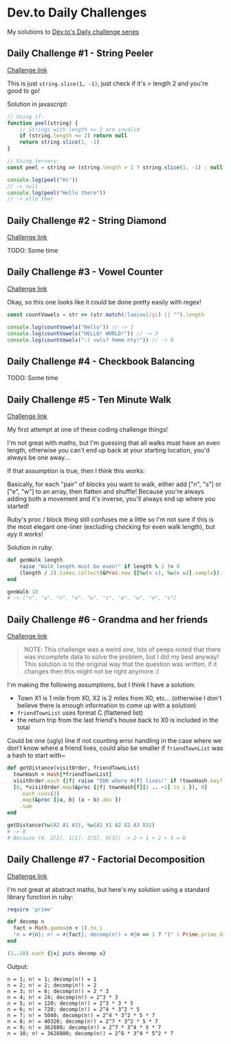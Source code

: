 # Dev.to Daily Challenges

My solutions to [Dev.to's Daily challenge series](https://dev.to/thepracticaldev/daily-challenge-1-string-peeler-4nep)

## Daily Challenge #1 - String Peeler

[Challenge link](https://dev.to/thepracticaldev/daily-challenge-1-string-peeler-4nep)

This is just `string.slice(1, -1)`, just check if it's > length 2 and you're good to go!

Solution in javascript:

```js
// Using if:
function peel(string) {
	// Strings with length <= 2 are invalid
	if (string.length <= 2) return null
	return string.slice(1, -1)
}

// Using ternary:
const peel = string => (string.length > 2 ? string.slice(1, -1) : null)

console.log(peel("Hi"))
// -> null
console.log(peel("Hello there"))
// -> ello ther
```

## Daily Challenge #2 - String Diamond

[Challenge link](https://dev.to/thepracticaldev/daily-challenge-2-string-diamond-21n2)

TODO: Some time

## Daily Challenge #3 - Vowel Counter

[Challenge link](https://dev.to/thepracticaldev/daily-challenge-3-vowel-counter-34ni)

Okay, so this one looks like it could be done pretty easily with regex!

```js
const countVowels = str => (str.match(/[aeiou]/gi) || "").length

console.log(countVowels("Hello")) // -> 2
console.log(countVowels("HELLO! WORLD!")) // -> 3
console.log(countVowels(":( vwls? hmmm nty!")) // -> 0
```

## Daily Challenge #4 - Checkbook Balancing

TODO: Some time

## Daily Challenge #5 - Ten Minute Walk

[Challenge link](https://dev.to/thepracticaldev/daily-challenge-5-ten-minute-walk-1188)

My first attempt at one of these coding challenge things!

I'm not great with maths, but I'm guessing that all walks must have an even length, otherwise you can't end up back at your starting location, you'd always be one away...

If that assumption is true, then I think this works:

Basically, for each "pair" of blocks you want to walk, either add ["n", "s"] or ["e", "w"] to an array, then flatten and shuffle! Because you're always adding both a movement and it's inverse, you'll always end up where you started!

Ruby's proc / block thing still confuses me a little so I'm not sure if this is the most elegant one-liner (excluding checking for even walk length), but ayy it works!

Solution in ruby:

```ruby
def genWalk length
    raise "Walk length must be even!" if length % 2 != 0
    (length / 2).times.collect(&Proc.new {[%w(n s), %w(e w)].sample}).flatten.shuffle
end

genWalk 10
# -> ["n", "w", "n", "e", "w", "s", "e", "w", "e", "s"]
```

## Daily Challenge #6 - Grandma and her friends

[Challenge link](https://dev.to/thepracticaldev/daily-challenge-6-grandma-and-her-friends-23kd)

> NOTE: This challenge was a weird one, lots of peeps noted that there was incomplete data to solve the problem, but I did my best anyway! This solution is to the original way that the question was written, if it changes then this might not be right anymore :(

I'm making the following assumptions, but I think I have a solution:

- Town X1 is 1 mile from X0, X2 is 2 miles from X0, etc... (otherwise I don't believe there is enough information to come up with a solution)
- `friendTownList` uses format C (flattened list)
- the return trip from the last friend's house back to X0 is included in the total

Could be one (ugly) line if not counting error handling in the case where we don't know where a friend lives, could also be smaller if `friendTownList` was a hash to start with~

```ruby
def getDistance(visitOrder, friendTownList)
  townHash = Hash[*friendTownList]
  visitOrder.each {|f| raise "IDK where #{f} lives!" if !townHash.key? f }
  [0, *visitOrder.map(&proc {|f| townHash[f][1 .. -1].to_i }), 0]
    .each_cons(2)
    .map(&proc {|a, b| (a - b).abs })
    .sum
end

getDistance(%w(A2 A1 A3), %w(A1 X1 A2 X2 A3 X3))
# -> 8
# Because (0, 2[2], 1[1], 3[2], 0[3]) -> 2 + 1 + 2 + 3 = 8
```

## Daily Challenge #7 - Factorial Decomposition

[Challenge link](https://dev.to/thepracticaldev/daily-challenge-7-factorial-decomposition-176o)

I'm not great at abstract maths, but here's my solution using a standard library function in ruby:

```ruby
require 'prime'

def decomp n
  fact = Math.gamma(n + 1).to_i
  "n = #{n}; n! = #{fact}; decomp(n!) = #{n == 1 ? "1" : Prime.prime_division(fact).map(&proc {|pair| pair[1] > 1 ? "#{pair[0]}^#{pair[1]}" : pair[0]}).join(" * ")}"
end

(1..10).each {|x| puts decomp x}
```

Output:

```
n = 1; n! = 1; decomp(n!) = 1
n = 2; n! = 2; decomp(n!) = 2
n = 3; n! = 6; decomp(n!) = 2 * 3
n = 4; n! = 24; decomp(n!) = 2^3 * 3
n = 5; n! = 120; decomp(n!) = 2^3 * 3 * 5
n = 6; n! = 720; decomp(n!) = 2^4 * 3^2 * 5
n = 7; n! = 5040; decomp(n!) = 2^4 * 3^2 * 5 * 7
n = 8; n! = 40320; decomp(n!) = 2^7 * 3^2 * 5 * 7
n = 9; n! = 362880; decomp(n!) = 2^7 * 3^4 * 5 * 7
n = 10; n! = 3628800; decomp(n!) = 2^8 * 3^4 * 5^2 * 7
```